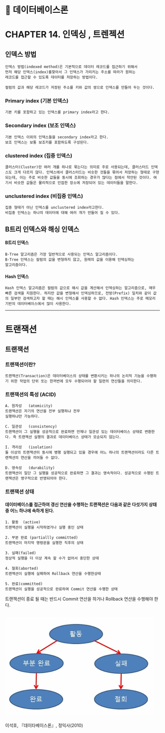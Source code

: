 📖 데이터베이스론
=============
# CHAPTER 14. 인덱싱 , 트렌젝션

## 인덱스 방법
    인덱스 방법(indexed method)은 기본적으로 데이터 레코드를 접근하기 위해서
    먼저 해당 인덱스(index)를찾아서 그 인덱스가 가리키는 주소를 따라가 원하는
    레코드를 접근할 수 있도록 데이터를 저장하는 방법이다.

    컬럼의 값과 해당 레코드가 저장된 주소를 키와 값의 쌍으로 인덱스를 만들어 두는 것이다.

### Primary index (기본 인덱스)
    기본 키를 포함하고 있는 인덱스를 primary index라고 한다.
### Secondary index (보조 인덱스)
    기본 인덱스 이외의 인덱스들을 secondary index라고 한다.
    보조 인덱스는 보통 보조키를 포함하도록 구성된다.

### clustered index (집중 인덱스)
    클러스터(Cluster)란 여러 개를 하나로 묶는다는 의미로 주로 사용되는데, 클러스터드 인덱스도 크게 다르지 않다. 인덱스에서 클러스터드는 비슷한 것들을 묶어서 저장하는 형태로 구현되는데, 이는 주로 비슷한 값들을 동시에 조회하는 경우가 많다는 점에서 착안된 것이다. 여기서 비슷한 값들은 물리적으로 인접한 장소에 저장되어 있는 데이터들을 말한다.

### unclustered index (비집중 인덱스)

    집중 형태가 아닌 인덱스를 unclustered index라고한다.
    비집중 인덱스는 하나의 데이터에 대해 여러 개가 만들어 질 수 있다.


## B트리 인덱스와 해싱 인덱스

#### B트리 인덱스

    B-Tree 알고리즘은 가장 일반적으로 사용되는 인덱스 알고리즘이다.
    B-Tree 인덱스는 칼럼의 값을 변형하지 않고, 원래의 값을 이용해 인덱싱하는
    알고리즘이다.


#### Hash 인덱스

    Hash 인덱스 알고리즘은 컬럼의 값으로 해시 값을 계산해서 인덱싱하는 알고리즘으로, 매우 빠른 검색을 지원한다. 하지만 값을 변형해서 인덱싱하므로, 전방(Prefix) 일치와 같이 값의 일부만 검색하고자 할 때는 해시 인덱스를 사용할 수 없다. Hash 인덱스는 주로 메모리 기반의 데이터베이스에서 많이 사용한다.

-----------------------------------------------
# 트랜잭션

## 트랜잭션

### 트랜잭션이란?

    트랜잭션(Transaction)은 데이터베이스의 상태를 변환시키는 하나의 논리적 기능을 수행하기 위한 작업의 단위 또는 한꺼번에 모두 수행되어야 할 일련의 연산들을 의미한다.

### 트랜잭션의 특성 (ACID)

    A. 원자성   (atomicity)
    트랜잭션은 자기의 연산을 전부 실행하냐 전무   
    실행하냐만 가능하다.

    C. 일관성   (consistency)
    트랜잭션이 그 실행을 성공적으로 완료하면 언제나 일관성 있는 데이터베이스 상태로 변환한다. 즉 트랜잭션 실행의 결과로 데이터베이스 상태가 모순되지 않는다.
    
    I. 격리성   (isolation)
    둘 이상의 트랜잭션이 동시에 병행 실행되고 있을 경우에 어느 하나의 트랜잭션이라도 다른 트랜잭션의 연산을 끼어들 수 없다.  

    D. 영속성   (durability)
    트랜잭션이 일단 그 실행을 성공적으로 완료하면 그 결과는 영속적이다. 성공적으로 수행된 트랜잭션은 영구적으로 반영되어야 한다.

### 트랜잭션 상태

#### 데이터베이스를 접근하여 갱신 연산을 수행하는 트랜잭션은 다음과 같은 다섯가지 상태중 어느 하나에 속하게 된다.

    1. 활동  (active)
    트랜잭션이 실행을 시작하였거나 실행 중인 상태

    2. 부분 완료 (partiallly committed) 
    트랜잭션이 마지막 명령문을 실행한 직후의 상태

    3. 실패(failed)
    정상적 실행을 더 이상 계속 할 수가 없어서 중단한 상태
    
    4. 철회(aborted)
    트랜잭션이 실행에 실패하여 Rollback 연산을 수행한상태

    5. 완료(committed)
    트랜잭션이 실행을 성공적으로 완료하여 Commit 연산을 수행한 상태
    
트랜잭션이 종료 될 때는 반드시 Commit 연산을 하거나 Rollback 연산을 수행해야 한다.


![Transaction](./Transaction.JPG)
--------------------------------------

이석호, 『데이타베이스론』, 정익사(2010)